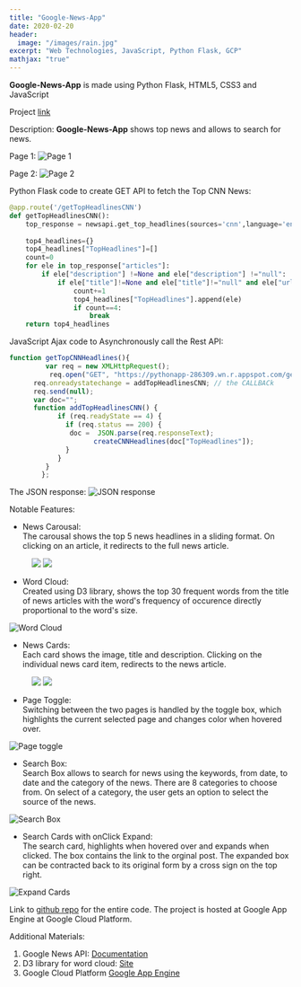```yaml
---
title: "Google-News-App"
date: 2020-02-20
header:
  image: "/images/rain.jpg"
excerpt: "Web Technologies, JavaScript, Python Flask, GCP"
mathjax: "true"
---
```

**Google-News-App** is made using Python Flask, HTML5, CSS3 and JavaScript

Project [link](https://pythonapp-286309.wn.r.appspot.com/)

Description:
**Google-News-App** shows top news and allows to search for news.

Page 1:
<img src="{{ site.url }}{{ site.baseurl }}/images/newsapp/newsapppage1.jpg" alt="Page 1">

Page 2:
<img src="{{ site.url }}{{ site.baseurl }}/images/newsapp/newsapppage2.jpg" alt="Page 2">

Python Flask code to create GET API to fetch the Top CNN News:
```python
@app.route('/getTopHeadlinesCNN')
def getTopHeadlinesCNN():
    top_response = newsapi.get_top_headlines(sources='cnn',language='en')
     
    top4_headlines={}
    top4_headlines["TopHeadlines"]=[]
    count=0
    for ele in top_response["articles"]:
        if ele["description"] !=None and ele["description"] !="null":
            if ele["title"]!=None and ele["title"]!="null" and ele["url"]!=None and ele["url"]!="null" and ele["urlToImage"]!=None and ele["urlToImage"]!="null" and ele["source"]["id"]!=None and ele["source"]["id"]!="null" and ele["source"]["name"]!=None and ele["source"]["name"]!="null":
                count+=1
                top4_headlines["TopHeadlines"].append(ele)
                if count==4:
                    break
    return top4_headlines
```
JavaScript Ajax code to Asynchronously call the Rest API:
```js
function getTopCNNHeadlines(){
		 var req = new XMLHttpRequest();
		  req.open("GET", "https://pythonapp-286309.wn.r.appspot.com/getTopHeadlinesCNN", true);
      req.onreadystatechange = addTopHeadlinesCNN; // the CALLBACk
      req.send(null);
      var doc="";
      function addTopHeadlinesCNN() {
            if (req.readyState == 4) {
              if (req.status == 200) {
               doc =  JSON.parse(req.responseText); 
			         createCNNHeadlines(doc["TopHeadlines"]);
              }
            }
         }
		};
```
The JSON response:
<img src="{{ site.url }}{{ site.baseurl }}/images/newsapp/samplejson.png" alt="JSON response">

Notable Features:
+ News Carousal: <br/>
The carousal shows the top 5 news headlines in a sliding format. On clicking on an article, it redirects to the full news article. 
<figure class="half">
    <a href="{{ site.url }}{{ site.baseurl }}/images/newsapp/carousal1.PNG"><img src="{{ site.url }}{{ site.baseurl }}/images/newsapp/carousal1.PNG"></a>
    <a href="{{ site.url }}{{ site.baseurl }}/images/newsapp/carousal2.PNG"><img src="{{ site.url }}{{ site.baseurl }}/images/newsapp/carousal2.PNG"></a>
</figure>

+ Word Cloud: <br/>
Created using D3 library, shows the top 30 frequent words from the title of news articles with the word's frequency of occurence directly proportional to the word's size. <br/>
<img src="{{ site.url }}{{ site.baseurl }}/images/newsapp/wordcloud.PNG" alt="Word Cloud">

+ News Cards: <br/>
Each card shows the image, title and description. Clicking on the individual news card item, redirects to the news article.
<figure class="half">
    <a href="{{ site.url }}{{ site.baseurl }}/images/newsapp/cnnnewstop.PNG"><img src="{{ site.url }}{{ site.baseurl }}/images/newsapp/cnnnewstop.PNG"></a>
    <a href="{{ site.url }}{{ site.baseurl }}/images/newsapp/foxtopnews.PNG"><img src="{{ site.url }}{{ site.baseurl }}/images/newsapp/foxtopnews.PNG"></a>
</figure>

+ Page Toggle: <br/>
Switching between the two pages is handled by the toggle box, which highlights the current selected page and changes color when hovered over. <br/>
<img src="{{ site.url }}{{ site.baseurl }}/images/newsapp/toggle.png" alt="Page toggle">

+ Search Box: <br/>
Search Box allows to search for news using the keywords, from date, to date and the category of the news. There are 8 categories to choose from. On select of a category, the user gets an option to select the source of the news. <br/>
<img src="{{ site.url }}{{ site.baseurl }}/images/newsapp/searchbox.png" alt="Search Box">

+ Search Cards with onClick Expand: <br/>
The search card, highlights when hovered over and expands when clicked. The box contains the link to the orginal post. The expanded box can be contracted back to its original form by a cross sign on the top right. <br/>
<img src="{{ site.url }}{{ site.baseurl }}/images/newsapp/expandcards.png" alt="Expand Cards">

Link to [github repo](https://github.com/anamay9694/Google-News-App) for the entire code. 
The project is hosted at Google App Engine at Google Cloud Platform.

Additional Materials:
1. Google News API:
[Documentation](https://newsapi.org/docs)
2. D3 library for word cloud:
[Site](https://www.d3-graph-gallery.com/graph/wordcloud_size.html)
3. Google Cloud Platform
[Google App Engine](https://cloud.google.com/appengine/docs)

